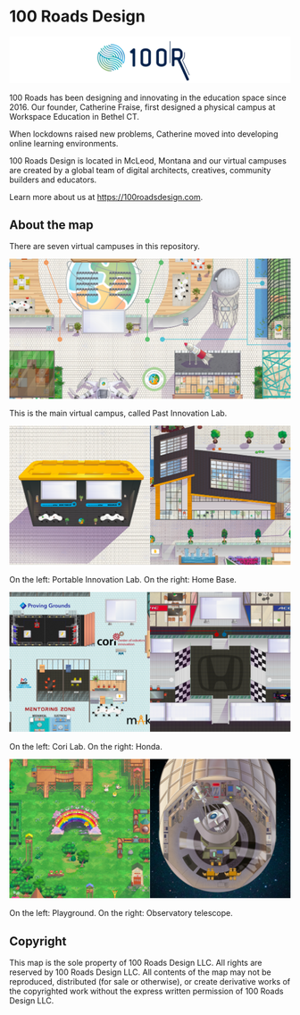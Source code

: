 # 100 Roads Design

![100 Roads Design logo](readme/100roadsdesign-logo.svg)

100 Roads has been designing and innovating in the education space since 2016. Our founder, Catherine Fraise, first designed a physical campus at Workspace Education in Bethel CT.

When lockdowns raised new problems, Catherine moved into developing online learning environments.

100 Roads Design is located in McLeod, Montana and our virtual campuses are created by a global team of digital architects, creatives, community builders and educators.

Learn more about us at https://100roadsdesign.com. 

## About the map

There are seven virtual campuses in this repository.

![map](readme/pil-readme.png)

This is the main virtual campus, called Past Innovation Lab.

![map](readme/readme-1.png)

On the left: Portable Innovation Lab.
On the right: Home Base.

![map](readme/readme-2.png)

On the left: Cori Lab.
On the right: Honda.

![map](readme/readme-3.png)

On the left: Playground.
On the right: Observatory telescope.

## Copyright

This map is the sole property of 100 Roads Design LLC. All rights are reserved by 100 Roads Design LLC. All contents of the map may not be reproduced, distributed (for sale or otherwise), or create derivative works of the copyrighted work without the express written permission of 100 Roads Design LLC.